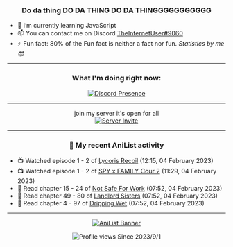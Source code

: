 <div align="center">

### Do da thing DO DA THING DO DA THINGGGGGGGGGGG
</div>

- 🌱 I’m currently learning JavaScript
- 📫 You can contact me on Discord [TheInternetUser#9060](https://discord.com/users/534117072796385300)
- ⚡ Fun fact: 80% of the Fun fact is neither a fact nor fun. _Statistics by me 😎_
<hr>

<div align="center">

### What I'm doing right now:
[![Discord Presence](https://lanyard.cnrad.dev/api/534117072796385300)](https://discord.com/users/534117072796385300)
<hr>

join my server it's open for all <br>
[![Server Invite](https://invidget.switchblade.xyz/bfYgVHxrSs)](https://discord.gg/bfYgVHxrSs)

<hr>
  
### 🌸 My recent AniList activity

</div>

<!-- ANILIST_ACTIVITY:start -->

-   📺 Watched episode 1 - 2 of [Lycoris Recoil](https://anilist.co/anime/143270) (12:15, 04 February 2023)
-   📺 Watched episode 1 - 2 of [SPY x FAMILY Cour 2](https://anilist.co/anime/142838) (11:29, 04 February 2023)
-   📖 Read chapter 15 - 24 of [Not Safe For Work](https://anilist.co/manga/154190) (07:52, 04 February 2023)
-   📖 Read chapter 49 - 80 of [Landlord Sisters](https://anilist.co/manga/138564) (07:52, 04 February 2023)
-   📖 Read chapter 4 - 97 of [Dripping Wet](https://anilist.co/manga/133057) (07:52, 04 February 2023)

<!-- ANILIST_ACTIVITY:end -->
<hr>

<div align="center">

[![AniList Banner](https://img.anili.st/User/929966)](https://anilist.co/user/TheInternetUser)

![Profile views](https://gpvc.arturio.dev/TheInternetUse7) Since 2023/9/1

</div>
